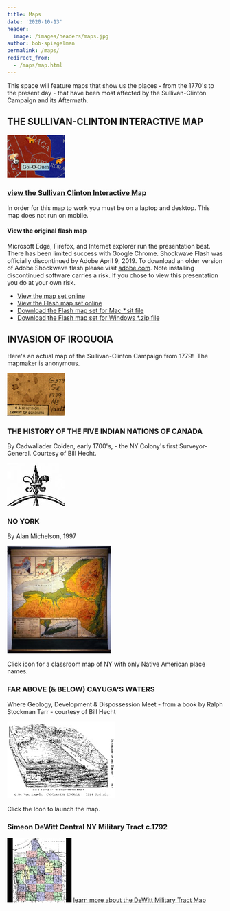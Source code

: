 ```yaml
---
title: Maps
date: '2020-10-13'
header:
  image: /images/headers/maps.jpg
author: bob-spiegelman
permalink: /maps/
redirect_from:
  - /maps/map.html
---
```

This space will feature maps that show us the places - from the 1770's to the present day - that have been most affected by the Sullivan-Clinton Campaign and its Aftermath.

## THE SULLIVAN-CLINTON INTERACTIVE MAP
![Sullivan Clinton Interactive Map](/images/thumbs/thumbmappg.jpg)

### [view the Sullivan Clinton Interactive Map](/mapset/)
In order for this map to work you must be on a laptop and desktop. This map does not run on mobile.

#### View the original flash map
Microsoft Edge, Firefox, and Internet explorer run the presentation best. There has been limited success with Google Chrome. Shockwave Flash was officially discontinued by Adobe April 9, 2019. To download an older version of Adobe Shockwave flash please visit [adobe.com](https://www.adobe.com/products/shockwaveplayer/shwv_distribution3.html). Note installing discontinued software carries a risk. If you chose to view this presentation you do at your own risk.
  * [View the map set online](/mapset/)
  * [View the Flash map set online](/mapset/shell.swf)
  * [Download the Flash map set for Mac *.sit file](/media/files/mapset_compressed/Sullivan-Clinton-mac.sit)
  * [Download the Flash map set for Windows *.zip file](/media/files/mapset_compressed/mapset.zip)

## INVASION OF IROQUOIA

Here's an actual map of the Sullivan-Clinton Campaign from 1779!  The mapmaker is anonymous.

[![Invasion of Iroquoia](/images/thumbs/thumbiroquois.jpg)](/images/maps/iroquoisinvasion.jpg "Launch the Invasion of Iroquoia Map")



### THE HISTORY OF THE FIVE INDIAN NATIONS OF CANADA

By Cadwallader Colden, early 1700's, - the NY Colony's first Surveyor-General. Courtesy of Bill Hecht.

[![Invasion of Iroquoia](/images/thumbs/thumb5878.jpg)](/images/maps/5878.jpg "Launch The History of The Five Indian Nations of Canada Map")


### NO YORK

By Alan Michelson, 1997

[![No York](/images/thumbs/newtribenoyork_tn.jpg)](/images/maps/newtribenoyork.jpg "Launch The No York Map")

Click icon for a classroom map of NY with only Native American place names.

### FAR ABOVE (& BELOW) CAYUGA'S WATERS

Where Geology, Development & Dispossession Meet - from a book by Ralph Stockman Tarr - courtesy of Bill Hecht

[![Ithaca-Cornell_Cayuga Map Image](/images/thumbs/Block-Diagram-of-Ithaca-Cor_tn.jpg)](/images/maps/Block-Diagram-of-Ithaca-Cor.gif "Launch The Block Diagrams of Ithaca-Cornell_Cayuga Map")

Click the Icon to launch the map.

### Simeon DeWitt Central NY Military Tract c.1792

[![Simeon DeWitt Central NY Military Tract](/images/maps/Simeon_DeWitt_Central_NY_Military_Tract_c_tn.jpg)](/images/maps/Simeon_DeWitt_Central_NY_Military_Tract_c.1792.png)
[learn more about the DeWitt Military Tract Map](/gallery/map/dewitt-military-tract-map/)
